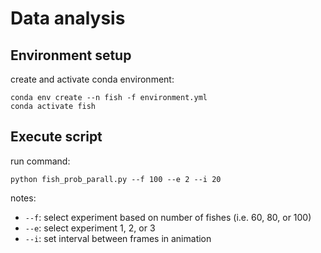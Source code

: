 # Data analysis

## Environment setup
create and activate conda environment:
```{r}
conda env create --n fish -f environment.yml 
conda activate fish
```

## Execute script
run command:
```{r}
python fish_prob_parall.py --f 100 --e 2 --i 20
```
notes:
* `--f`: select experiment based on number of fishes (i.e. 60, 80, or 100)
* `--e`: select experiment 1, 2, or 3
* `--i`: set interval between frames in animation




